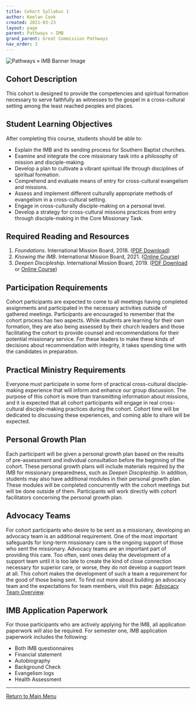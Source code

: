 ```yaml
---
title: Cohort Syllabus 1
author: Keelan Cook
created: 2021-03-23
layout: page
parent: Pathways » IMB
grand_parent: Great Commission Pathways
nav_order: 3
---
```

![Pathways » IMB Banner Image](https://i.imgur.com/aeVVD30.png)

## Cohort Description
This cohort is designed to provide the competencies and spiritual formation necessary to serve faithfully as witnesses to the gospel in a cross-cultural setting among the least reached peoples and places.

## Student Learning Objectives
After completing this course, students should be able to:
* Explain the IMB and its sending process for Southern Baptist churches.
* Examine and integrate the core missionary task into a philosophy of mission and disciple-making.
* Develop a plan to cultivate a vibrant spiritual life through disciplines of spiritual formation.
* Comprehend and evaluate means of entry for cross-cultural evangelism and missions.
* Assess and implement different culturally appropriate methods of evangelism in a cross-cultural setting.
* Engage in cross-culturally disciple-making on a personal level.
* Develop a strategy for cross-cultural missions practices from entry through disciple-making in the Core Missionary Task.

## Required Reading and Resources
1. *Foundations*. International Mission Board, 2018. ([PDF Download](https://www.imb.org/wp-content/uploads/2020/03/Foundations-English-v2.pdf))
2. *Knowing the IMB*. International Mission Board, 2021. ([Online Course](https://imb.pathwright.com/library/knowing-imb/199579/about/))
3. *Deepen Discipleship*. International Mission Board, 2019. ([PDF Download](https://www.imb.org/wp-content/uploads/2019/10/Deepen-Discipleship-v2.pdf) or [Online Course](https://imb.pathwright.com/library/deepen-discipleship-055f43a0/102497/about/))

## Participation Requirements
Cohort participants are expected to come to all meetings having completed assignments and participated in the necessary activities outside of gathered meetings. Participants are encouraged to remember that the cohort process has two aspects. While students are learning for their own formation, they are also being assessed by their church leaders and those facilitating the cohort to provide counsel and recommendations for their potential missionary service. For these leaders to make these kinds of decisions about recommendation with integrity, it takes spending time with the candidates in preparation.

## Practical Ministry Requirements
Everyone must participate in some form of practical cross-cultural disciple-making experience that will inform and enhance our group discussion. The purpose of this cohort is more than transmitting information about missions, and it is expected that all cohort participants will engage in real cross-cultural disciple-making practices during the cohort. Cohort time will be dedicated to discussing these experiences, and coming able to share will be expected.

## Personal Growth Plan
Each participant will be given a personal growth plan based on the results of pre-assessment and individual consultation before the beginning of the cohort. These personal growth plans will include materials required by the IMB for missionary preparedness, such as *Deepen Discipleship*. In addition, students may also have additional modules in their personal growth plan. These modules will be completed concurrently with the cohort meetings but will be done outside of them. Participants will work directly with cohort facilitators concerning the personal growth plan.

## Advocacy Teams
For cohort participants who desire to be sent as a missionary, developing an advocacy team is an additional requirement. One of the most important safeguards for long-term missionary care is the ongoing support of those who sent the missionary. Advocacy teams are an important part of providing this care. Too often, sent ones delay the development of a support team until it is too late to create the kind of close connection necessary for superior care, or worse, they do not develop a support team at all. This cohort makes the development of such a team a requirement for the good of those being sent. To find out more about building an advocacy team and the expectations for team members, visit this page: [Advocacy Team Overview](https://pathways.ml/docs/advocacy-team-overview/).

## IMB Application Paperwork
For those participants who are actively applying for the IMB, all application paperwork will also be required. For semester one, IMB application paperwork includes the following:
* Both IMB questionnaires
* Financial statement
* Autobiography
* Background Check
* Evangelism logs
* Health Assessment

---

[Return to Main Menu](/missions-center/pathways/pathways-imb.html)